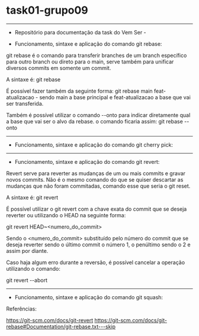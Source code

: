 # task01-grupo09

___

- Repositório para documentação da task do Vem Ser -

* Funcionamento, sintaxe e aplicação do comando git rebase:

git rebase é o comando para transferir branches de um branch específico para outro branch ou direto para o main, serve também para unificar diversos commits em somente um commit.

A sintaxe é: git rebase <branch que vai ser o alvo do rebase>

É possível fazer também da seguinte forma: git rebase main feat-atualizacao - sendo main a base principal e feat-atualizacao a base que vai ser transferida.

Também é possível utilizar o comando --onto para indicar diretamente qual a base que vai ser o alvo da rebase. o comando ficaria assim: git rebase --onto <newbase>
___

* Funcionamento, sintaxe e aplicação do comando git cherry pick:

___

* Funcionamento, sintaxe e aplicação do comando git revert:

Revert serve para reverter as mudanças de um ou mais commits e gravar novos commits. Não é o mesmo comando do que se quiser descartar as mudanças que não foram commitadas, comando esse que seria o git reset.

A sintaxe é: git revert 

É possível utilizar o git revert com a chave exata do commit que se deseja reverter ou utilizando o HEAD na seguinte forma:

git revert HEAD~<numero_do_commit>

Sendo o <numero_do_commit> substituído pelo número do commit que se deseja reverter sendo o último commit o número 1, o penúltimo sendo o 2 e assim por diante.

Caso haja algum erro durante a reversão, é possível cancelar a operação utilizando o comando:

git revert --abort

___

* Funcionamento, sintaxe e aplicação do comando git squash:





Referências:

https://git-scm.com/docs/git-revert
https://git-scm.com/docs/git-rebase#Documentation/git-rebase.txt---skip